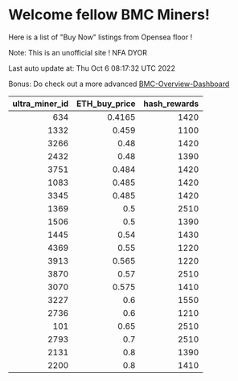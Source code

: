 # Welcome fellow BMC Miners!
Here is a list of "Buy Now" listings from Opensea floor !

Note: This is an unofficial site ! NFA DYOR

Last auto update at: Thu Oct  6 08:17:32 UTC 2022

Bonus: Do check out a more advanced [BMC-Overview-Dashboard](https://dune.com/defifunk/BMC-Overview-Dashboard)


|   ultra_miner_id |   ETH_buy_price |   hash_rewards |
|-----------------:|----------------:|---------------:|
|              634 |          0.4165 |           1420 |
|             1332 |          0.459  |           1100 |
|             3266 |          0.48   |           1420 |
|             2432 |          0.48   |           1390 |
|             3751 |          0.484  |           1420 |
|             1083 |          0.485  |           1420 |
|             3345 |          0.485  |           1420 |
|             1369 |          0.5    |           2510 |
|             1506 |          0.5    |           1390 |
|             1445 |          0.54   |           1430 |
|             4369 |          0.55   |           1220 |
|             3913 |          0.565  |           1220 |
|             3870 |          0.57   |           2510 |
|             3070 |          0.575  |           1410 |
|             3227 |          0.6    |           1550 |
|             2736 |          0.6    |           1210 |
|              101 |          0.65   |           2510 |
|             2793 |          0.7    |           2510 |
|             2131 |          0.8    |           1390 |
|             2200 |          0.8    |           1410 |